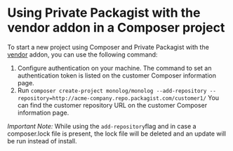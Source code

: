 # Using Private Packagist with the vendor addon in a Composer project

To start a new project using Composer and Private Packagist with the [vendor](https://packagist.com/vendors) addon, you can use the following command:

1. Configure authentication on your machine. The command to set an authentication token is listed on the customer Composer information page.
2. Run ```composer create-project monolog/monolog --add-repository --repository=http://acme-company.repo.packagist.com/customer1/``` You can find the customer repository URL on the customer Composer information page. 

*Important Note:* While using the `add-repository`flag and in case a composer.lock file is present, the lock file will be deleted and an update will be run instead of install.
